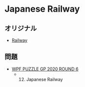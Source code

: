 # Japanese Railway

## オリジナル
- [Railway](railway.md)

## 問題
- [WPF PUZZLE GP 2020 ROUND 6](../questions/wpfpgp2020-6.md)
	- 12. Japanese Railway
